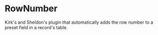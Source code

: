 # RowNumber
Kirk's and Sheldon's plugin that automatically adds the row number to a preset field in a record's table.
